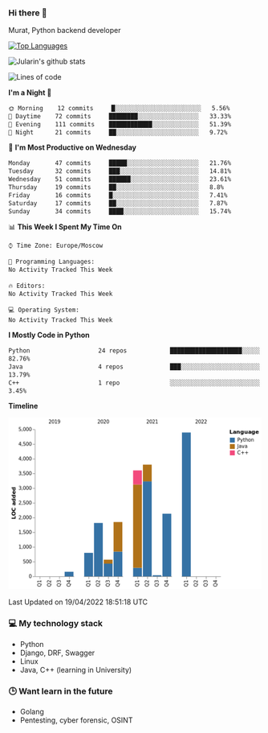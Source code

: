 ### Hi there 👋

Murat, Python backend developer

[![Top Languages](https://github-readme-stats.vercel.app/api/top-langs/?username=Jularin&layout=compact)]()

![Jularin's github stats](https://github-readme-stats.vercel.app/api?username=Jularin&show_icons=true&include_all_commits=true&count_private=true)

<!--START_SECTION:waka-->
![Lines of code](https://img.shields.io/badge/From%20Hello%20World%20I%27ve%20Written-20%20Thousand%20lines%20of%20code-blue)

**I'm a Night 🦉** 

```text
🌞 Morning    12 commits     █░░░░░░░░░░░░░░░░░░░░░░░░   5.56% 
🌆 Daytime    72 commits     ████████░░░░░░░░░░░░░░░░░   33.33% 
🌃 Evening    111 commits    ████████████░░░░░░░░░░░░░   51.39% 
🌙 Night      21 commits     ██░░░░░░░░░░░░░░░░░░░░░░░   9.72%

```
📅 **I'm Most Productive on Wednesday** 

```text
Monday       47 commits     █████░░░░░░░░░░░░░░░░░░░░   21.76% 
Tuesday      32 commits     ███░░░░░░░░░░░░░░░░░░░░░░   14.81% 
Wednesday    51 commits     ██████░░░░░░░░░░░░░░░░░░░   23.61% 
Thursday     19 commits     ██░░░░░░░░░░░░░░░░░░░░░░░   8.8% 
Friday       16 commits     █░░░░░░░░░░░░░░░░░░░░░░░░   7.41% 
Saturday     17 commits     ██░░░░░░░░░░░░░░░░░░░░░░░   7.87% 
Sunday       34 commits     ████░░░░░░░░░░░░░░░░░░░░░   15.74%

```


📊 **This Week I Spent My Time On** 

```text
⌚︎ Time Zone: Europe/Moscow

💬 Programming Languages: 
No Activity Tracked This Week

🔥 Editors: 
No Activity Tracked This Week

💻 Operating System: 
No Activity Tracked This Week

```

**I Mostly Code in Python** 

```text
Python                   24 repos            ████████████████████░░░░░   82.76% 
Java                     4 repos             ███░░░░░░░░░░░░░░░░░░░░░░   13.79% 
C++                      1 repo              ░░░░░░░░░░░░░░░░░░░░░░░░░   3.45%

```


**Timeline**

![Chart not found](https://raw.githubusercontent.com/Jularin/Jularin/main/charts/bar_graph.png) 


 Last Updated on 19/04/2022 18:51:18 UTC
<!--END_SECTION:waka-->

### 💻 My technology stack
 - Python
 - Django, DRF, Swagger
 - Linux 
 - Java, C++ (learning in University)

### 🕒 Want learn in the future
 - Golang
 - Pentesting, cyber forensic, OSINT
